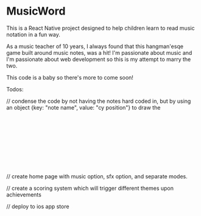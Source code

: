 # MusicWord

This is a React Native project designed to help children learn to read music notation in a fun way. 

As a music teacher of 10 years, I always found that this hangman'esqe game built around music notes, was a hit! I'm passionate about music and I'm passionate about
web development so this is my attempt to marry the two.

This code is a baby so there's more to come soon!

Todos: 

// condense the code by not having the notes hard coded in, but by using an object {key: "note name", value: "cy position"} to draw the <Svg><Circle/><Svg> (note) in the right position based on each letter of the random word pulled. 

// create home page with music option, sfx option, and separate modes. 

// create a scoring system which will trigger different themes upon achievements

// deploy to ios app store
